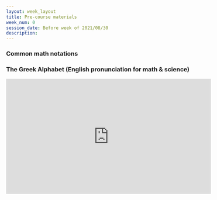 ```yaml
---
layout: week_layout
title: Pre-course materials
week_num: 0
session_date: Before week of 2021/08/30
description:
---
```


### Common math notations



### The Greek Alphabet (English pronunciation for math & science)

<iframe width="560" height="315" src="https://www.youtube-nocookie.com/embed/PStgY5AcEIw" title="YouTube video player" frameborder="0" allow="accelerometer; autoplay; clipboard-write; encrypted-media; gyroscope; picture-in-picture" allowfullscreen></iframe>